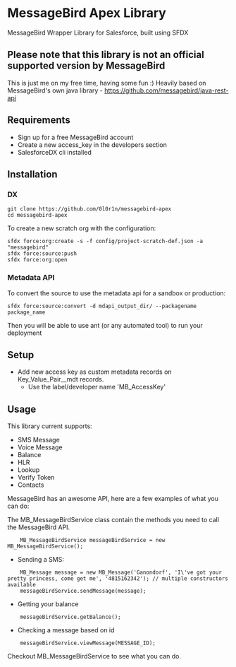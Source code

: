 # MessageBird Apex Library

MessageBird Wrapper Library for Salesforce, built using SFDX

## Please note that this library is not an official supported version by MessageBird

This is just me on my free time, having some fun :)
Heavily based on MessageBird's own java library - https://github.com/messagebird/java-rest-api
## Requirements

- Sign up for a free MessageBird account
- Create a new access_key in the developers section
- SalesforceDX cli installed

## Installation
### DX

    git clone https://github.com/0l0r1n/messagebird-apex
    cd messagebird-apex

To create a new scratch org with the configuration:

    sfdx force:org:create -s -f config/project-scratch-def.json -a "messagebird"
    sfdx force:source:push
    sfdx force:org:open

### Metadata API
To convert the source to use the metadata api for a sandbox or production:

    sfdx force:source:convert -d mdapi_output_dir/ --packagename package_name

Then you will be able to use ant (or any automated tool) to run your deployment
## Setup

- Add new access key as custom metadata records on Key_Value_Pair__mdt records.
    - Use the label/developer name 'MB_AccessKey'

## Usage

This library current supports:

- SMS Message
- Voice Message
- Balance
- HLR
- Lookup
- Verify Token
- Contacts

MessageBird has an awesome API, here are a few examples of what you can do:

The MB_MessageBirdService class contain the methods you need to call the MessageBird API.
```apex
    MB_MessageBirdService messageBirdService = new MB_MessageBirdService();
```
- Sending a SMS:
```apex
    MB_Message message = new MB_Message('Ganondorf', 'I\'ve got your pretty princess, come get me', '4815162342'); // multiple constructors available
    messageBirdService.sendMessage(message);
```

- Getting your balance
```apex
    messageBirdService.getBalance();
```

- Checking a message based on id
```apex
    messageBirdService.viewMessage(MESSAGE_ID);
```

Checkout MB_MessageBirdService to see what you can do.

